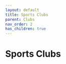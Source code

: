 ```yaml
---
layout: default
title: Sports Clubs
parent: Clubs
nav_order: 2
has_children: true
---
```


# Sports Clubs